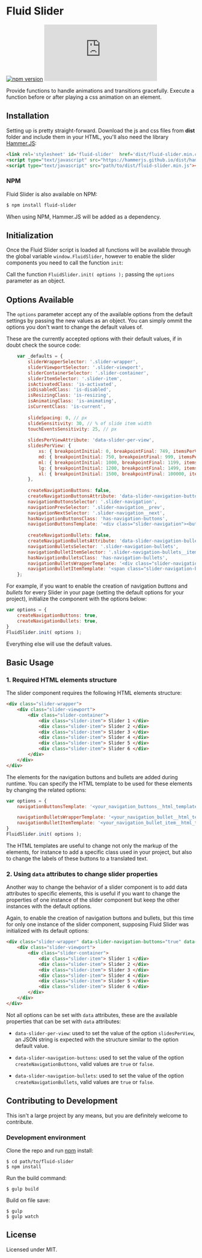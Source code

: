 # Fluid Slider

[![npm version](https://badge.fury.io/js/fluid-slider.svg)](https://badge.fury.io/js/fluid-slider)
[![DragsterJS gzip size](http://img.badgesize.io/https://raw.githubusercontent.com/fluidweb-co/fluid-slider/master/dist/fluid-slider.min.js?compression=gzip
)](https://raw.githubusercontent.com/fluidweb-co/fluid-slider/master/dist/fluid-slider.min.js)

Provide functions to handle animations and transitions gracefully. Execute a function before or after playing a css animation on an element.



## Installation

Setting up is pretty straight-forward. Download the js and css files from __dist__ folder and include them in your HTML, you'll also need the library [Hammer.JS](https://hammerjs.github.io/):

```html
<link rel='stylesheet' id='fluid-slider'  href='dist/fluid-slider.min.css' type='text/css' media='all' />
<script type="text/javascript" src="https://hammerjs.github.io/dist/hammer.min.js"></script>
<script type="text/javascript" src="path/to/dist/fluid-slider.min.js"></script>
```

### NPM

Fluid Slider is also available on NPM:

```sh
$ npm install fluid-slider
```

When using NPM, Hammer.JS will be added as a dependency.



## Initialization

Once the Fluid Slider script is loaded all functions will be available through the global variable `window.FluidSlider`, however to enable the slider components you need to call the function `init`:

Call the function `FluidSlider.init( options );` passing the `options` parameter as an object.



## Options Available

The `options` parameter accept any of the available options from the default settings by passing the new values as an object. You can simply ommit the options you don't want to change the default values of.

These are the currently accepted options with their default values, if in doubt check the source code:

```js
	var _defaults = {
		sliderWrapperSelector: '.slider-wrapper',
		sliderViewportSelector: '.slider-viewport',
		sliderContainerSelector: '.slider-container',
		sliderItemSelector: '.slider-item',
		isActivatedClass: 'is-activated',
		isDisabledClass: 'is-disabled',
		isResizingClass: 'is-resizing',
		isAnimatingClass: 'is-animating',
		isCurrentClass: 'is-current',
		
		slideSpacing: 0, // px
		slideSensitivity: 30, // % of slide item width
		touchEventsSensitivity: 25, // px
		
		slidesPerViewAttribute: 'data-slider-per-view',
		slidesPerView: {
			xs: { breakpointInitial: 0, breakpointFinal: 749, itemsPerView: 1 },
			md: { breakpointInitial: 750, breakpointFinal: 999, itemsPerView: 1 },
			ml: { breakpointInitial: 1000, breakpointFinal: 1199, itemsPerView: 1 },
			lg: { breakpointInitial: 1200, breakpointFinal: 1499, itemsPerView: 1 },
			xl: { breakpointInitial: 1500, breakpointFinal: 100000, itemsPerView: 1 }, // breakpointFinal can be any very high number
		},
		
		createNavigationButtons: false,
		createNavigationButtonsAttribute: 'data-slider-navigation-buttons',
		navigationButtonsSelector: '.slider-navigation',
		navigationPrevSelector: '.slider-navigation__prev',
		navigationNextSelector: '.slider-navigation__next',
		hasNavigationButtonsClass: 'has-navigation-buttons',
		navigationButtonsTemplate: '<div class="slider-navigation"><button class="slider-navigation__prev">Previous</button></div><button class="slider-navigation__next">Next</button></div>',
		
		createNavigationBullets: false,
		createNavigationBulletsAttribute: 'data-slider-navigation-bullets',
		navigationBulletsSelector: '.slider-navigation-bullets',
		navigationBulletItemSelector: '.slider-navigation-bullets__item',
		hasNavigationBulletsClass: 'has-navigation-bullets',
		navigationBulletsWrapperTemplate: '<div class="slider-navigation-bullets"></div>',
		navigationBulletItemTemplate: '<span class="slider-navigation-bullets__item"></span>',
	};
```

For example, if you want to enable the creation of navigation _buttons_ and _bullets_ for every Slider in your page (setting the default options for your project), initialize the component with the options below:

```js
var options = {
    createNavigationButtons: true,
    createNavigationBullets: true,
}
FluidSlider.init( options );
```

Everything else will use the default values.



## Basic Usage

### 1. Required HTML elements structure

The slider component requires the following HTML elements structure:

```html
<div class="slider-wrapper">
    <div class="slider-viewport">
        <div class="slider-container">
            <div class="slider-item"> Slider 1 </div>
            <div class="slider-item"> Slider 2 </div>
            <div class="slider-item"> Slider 3 </div>
            <div class="slider-item"> Slider 4 </div>
            <div class="slider-item"> Slider 5 </div>
            <div class="slider-item"> Slider 6 </div>
        </div>
    </div>
</div>
```

The elements for the navigation buttons and bullets are added during runtime. You can specify the HTML template to be used for these elements by changing the related options:

```js
var options = {
    navigationButtonsTemplate: '<your_navigation_buttons__html_template>',

    navigationBulletsWrapperTemplate: '<your_navigation_bullet__html_template>',
	navigationBulletItemTemplate: '<your_navigation_bullet_item__html_template>',
}
FluidSlider.init( options );
```

The HTML templates are useful to change not only the markup of the elements, for instance to add a specific class used in your project, but also to change the labels of these buttons to a translated text.

### 2. Using `data` attributes to change slider properties

Another way to change the behavior of a slider component is to add data attributes to specific elements, this is useful if you want to change the properties of one instance of the slider component but keep the other instances with the default options.

Again, to enable the creation of navigation buttons and bullets, but this time for only one instance of the slider component, supposing Fluid Slider was initialized with its default options:

```html
<div class="slider-wrapper" data-slider-navigation-buttons="true" data-slider-navigation-bullets="true">
    <div class="slider-viewport">
        <div class="slider-container">
            <div class="slider-item"> Slider 1 </div>
            <div class="slider-item"> Slider 2 </div>
            <div class="slider-item"> Slider 3 </div>
            <div class="slider-item"> Slider 4 </div>
            <div class="slider-item"> Slider 5 </div>
            <div class="slider-item"> Slider 6 </div>
        </div>
    </div>
</div>
```

Not all options can be set with `data` attributes, these are the available properties that can be set with `data` attributes:

- `data-slider-per-view`: used to set the value of the option `slidesPerView`, an JSON string is expected with the structure similar to the option default value.

- `data-slider-navigation-buttons`: used to set the value of the option `createNavigationButtons`, valid values are `true` or `false`.

- `data-slider-navigation-bullets`: used to set the value of the option `createNavigationBullets`, valid values are `true` or `false`.




## Contributing to Development

This isn't a large project by any means, but you are definitely welcome to contribute.

### Development environment

Clone the repo and run [npm](http://npmjs.org/) install:

```
$ cd path/to/fluid-slider
$ npm install
```

Run the build command:

```
$ gulp build
```

Build on file save:

```
$ gulp
$ gulp watch
```


## License

Licensed under MIT.
